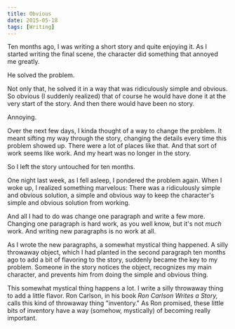 ```yaml
---
title: Obvious
date: 2015-05-18
tags: [Writing]
---
```


Ten months ago,
I was writing a short story
and quite enjoying it.
As I started writing the final scene,
the character did something
that annoyed me greatly.

He solved the problem.

Not only that,
he solved it
in a way that was ridiculously simple and obvious.
So obvious
(I suddenly realized)
that of course he would have done it at the very start of the story.
And then there would have been no story.

Annoying.

Over the next few days,
I kinda thought of a way to change the problem.
It meant sifting my way through the story,
changing the details every time this problem showed up.
There were a lot of places like that.
And that sort of work seems like work.
And my heart was no longer in the story.

So I left the story untouched for ten months.

One night last week,
as I fell asleep,
I pondered the problem again.
When I woke up,
I realized something marvelous:
There was a ridiculously simple and obvious solution,
a simple and obvious way
to keep the character's simple and obvious solution from working.

And all I had to do was change one paragraph
and write a few more.
Changing one paragraph is hard work,
as you well know,
but it's not *much* work.
And writing new paragraphs is no work at all.

As I wrote the new paragraphs,
a somewhat mystical thing happened.
A silly throwaway object,
which I had planted in the second paragraph ten months ago
to add a bit of flavoring to the story,
suddenly became the key to my problem.
Someone in the story notices the object,
recognizes my main character,
and prevents him from doing the simple and obvious thing.

This somewhat mystical thing happens a lot.
I write a silly throwaway thing to add a little flavor.
Ron Carlson,
in his book *Ron Carlson Writes a Story,*
calls this kind of throwaway thing "inventory."
As Ron promised,
these little bits of inventory
have a way (somehow, mystically)
of becoming really important.
